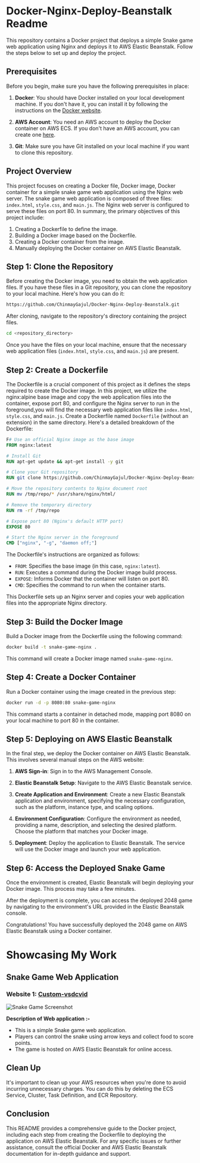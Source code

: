 # Docker-Nginx-Deploy-Beanstalk Readme

This repository contains a Docker project that deploys a simple Snake game web application using Nginx and deploys it to AWS Elastic Beanstalk. Follow the steps below to set up and deploy the project.

## Prerequisites

Before you begin, make sure you have the following prerequisites in place:

1. **Docker**: You should have Docker installed on your local development machine. If you don't have it, you can install it by following the instructions on the [Docker website](https://www.docker.com/get-started).

2. **AWS Account**: You need an AWS account to deploy the Docker container on AWS ECS. If you don't have an AWS account, you can create one [here](https://aws.amazon.com/).

3. **Git**: Make sure you have Git installed on your local machine if you want to clone this repository.
   
## Project Overview 

This project focuses on creating a Docker file, Docker image, Docker container for a simple snake game web application using the Nginx web server. The snake game web application is composed of three files: `index.html`, `style.css`, and `main.js`. The Nginx web server is configured to serve these files on port 80. In summary, the primary objectives of this project include:

1. Creating a Dockerfile to define the image.
2. Building a Docker image based on the Dockerfile.
3. Creating a Docker container from the image.
4. Manually deploying the Docker container on AWS Elastic Beanstalk.


## Step 1: Clone the Repository
Before creating the Docker image, you need to obtain the web application files. If you have these files in a Git repository, you can clone the repository to your local machine. Here's how you can do it:

```bash
https://github.com/ChinmayGajul/Docker-Nginx-Deploy-Beanstalk.git
```

After cloning, navigate to the repository's directory containing the project files.
```bash
cd <repository_directory>
```
Once you have the files on your local machine, ensure that the necessary web application files (`index.html`, `style.css`, and `main.js`) are present.

## Step 2: Create a Dockerfile
The Dockerfile is a crucial component of this project as it defines the steps required to create the Docker image. In this project, we utilize the nginx:alpine base image and copy the web application files into the container, expose port 80, and configure the Nginx server to run in the foreground,you will find the necessary web application files like `index.html`, `style.css`, and `main.js`. Create a Dockerfile named `Dockerfile` (without an extension) in the same directory. Here's a detailed breakdown of the Dockerfile:

```Dockerfile
F# Use an official Nginx image as the base image
FROM nginx:latest

# Install Git
RUN apt-get update && apt-get install -y git

# Clone your Git repository
RUN git clone https://github.com/ChinmayGajul/Docker-Nginx-Deploy-Beanstalk.git /tmp/repo

# Move the repository contents to Nginx document root
RUN mv /tmp/repo/* /usr/share/nginx/html/

# Remove the temporary directory
RUN rm -rf /tmp/repo

# Expose port 80 (Nginx's default HTTP port)
EXPOSE 80

# Start the Nginx server in the foreground
CMD ["nginx", "-g", "daemon off;"]
```

The Dockerfile's instructions are organized as follows:

- `FROM`: Specifies the base image (in this case, `nginx:latest`).
- `RUN`: Executes a command during the Docker image build process.
- `EXPOSE`: Informs Docker that the container will listen on port 80.
- `CMD`: Specifies the command to run when the container starts.

This Dockerfile sets up an Nginx server and copies your web application files into the appropriate Nginx directory.

## Step 3: Build the Docker Image
Build a Docker image from the Dockerfile using the following command:

```bash
docker build -t snake-game-nginx .
```

This command will create a Docker image named `snake-game-nginx`.

## Step 4: Create a Docker Container
Run a Docker container using the image created in the previous step:

```bash
docker run -d -p 8080:80 snake-game-nginx
```

This command starts a container in detached mode, mapping port 8080 on your local machine to port 80 in the container.

## Step 5: Deploying on AWS Elastic Beanstalk

In the final step, we deploy the Docker container on AWS Elastic Beanstalk. This involves several manual steps on the AWS website:

1. **AWS Sign-in**: Sign in to the AWS Management Console.

2. **Elastic Beanstalk Setup**: Navigate to the AWS Elastic Beanstalk service.

3. **Create Application and Environment**: Create a new Elastic Beanstalk application and environment, specifying the necessary configuration, such as the platform, instance type, and scaling options.

4. **Environment Configuration**: Configure the environment as needed, providing a name, description, and selecting the desired platform. Choose the platform that matches your Docker image.

5. **Deployment**: Deploy the application to Elastic Beanstalk. The service will use the Docker image and launch your web application.

## Step 6: Access the Deployed Snake Game

Once the environment is created, Elastic Beanstalk will begin deploying your Docker image. This process may take a few minutes.

After the deployment is complete, you can access the deployed 2048 game by navigating to the environment's URL provided in the Elastic Beanstalk console.

Congratulations! You have successfully deployed the 2048 game on AWS Elastic Beanstalk using a Docker container.

# Showcasing My Work

## Snake Game Web Application

### Website 1: [Custom-vsdcvid](http://3.128.118.224/)

![Snake Game Screenshot](snake_game_screenshot.png) 

**Description of Web application :-**
- This is a simple Snake game web application.
- Players can control the snake using arrow keys and collect food to score points.
- The game is hosted on AWS Elastic Beanstalk for online access.
  
## Clean Up

It's important to clean up your AWS resources when you're done to avoid incurring unnecessary charges. You can do this by deleting the ECS Service, Cluster, Task Definition, and ECR Repository.

## Conclusion

This README provides a comprehensive guide to the Docker project, including each step from creating the Dockerfile to deploying the application on AWS Elastic Beanstalk. For any specific issues or further assistance, consult the official Docker and AWS Elastic Beanstalk documentation for in-depth guidance and support.
